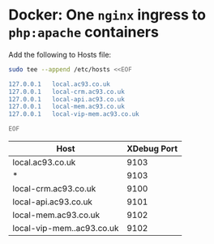 # Docker: One `nginx` ingress to `php:apache` containers

Add the following to Hosts file:

```bash
sudo tee --append /etc/hosts <<EOF

127.0.0.1   local.ac93.co.uk
127.0.0.1   local-crm.ac93.co.uk
127.0.0.1   local-api.ac93.co.uk
127.0.0.1   local-mem.ac93.co.uk
127.0.0.1   local-vip-mem.ac93.co.uk

EOF
```

| Host | XDebug Port |
|------|-------------|
| local.ac93.co.uk | 9103 |
| * | 9103 |
| local-crm.ac93.co.uk | 9100 |
| local-api.ac93.co.uk | 9101 |
| local-mem.ac93.co.uk | 9102 |
| local-vip-mem..ac93.co.uk | 9102 |
